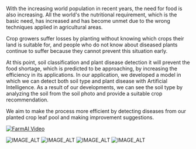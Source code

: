 With the increasing world population in recent years, the need for food is also increasing. All the world's the nutritional requirement, which is the basic need, has increased and has become unmet due to the wrong techniques applied in agricultural areas.

Crop growers suffer losses by planting without knowing which crops their land is suitable for, and people who do not know about diseased plants continue to suffer because they cannot prevent this situation early.

At this point, soil classification and plant disease detection it will prevent the food shortage, which is predicted to be approaching, by increasing the efficiency in its applications. In our application, we developed a model in which we can detect both soil type and plant disease with Artificial Intelligence. As a result of our developments, we can see the soil type by analyzing the soil from the soil photo and provide a suitable crop recommendation. 

We aim to make the process more efficient by detecting diseases from our planted crop leaf pool and making improvement suggestions.

[![FarmAI Video](https://github.com/Berkkucukk/Farm-AI/blob/main/images/IMG_3063.PNG?raw=true)](https://youtu.be/y2sNbQvlUWw)

![IMAGE_ALT](https://github.com/Berkkucukk/Farm-AI/blob/main/images/main.png?raw=true)
![IMAGE_ALT](https://github.com/Berkkucukk/Farm-AI/blob/main/images/image_taken.png?raw=true)
![IMAGE_ALT](https://github.com/Berkkucukk/Farm-AI/blob/main/images/image_taken-1.png?raw=true)
![IMAGE_ALT](https://github.com/Berkkucukk/Farm-AI/blob/main/images/crops.png?raw=true)
